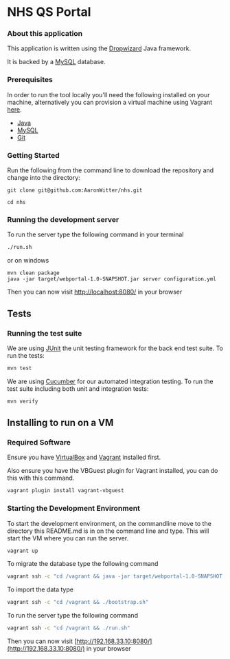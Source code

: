NHS QS Portal
=====================

### About this application

This application is written using the [Dropwizard](http://www.dropwizard.io/) Java framework.

It is backed by a [MySQL](https://www.mysql.com/) database.

### Prerequisites

In order to run the tool locally you'll need the following installed on your machine, alternatively you can provision a virtual machine
using Vagrant [here](#vagrant).

- [Java](http://www.oracle.com/technetwork/java/javase/downloads/jdk8-downloads-2133151.html)
- [MySQL](https://www.mysql.com/)
- [Git](https://git-scm.com/downloads)

### Getting Started

Run the following from the command line to download the repository and change into the directory:

```
git clone git@github.com:AaronWitter/nhs.git

cd nhs
```

### Running the development server

To run the server type the following command in your terminal

```bash
./run.sh
```

or on windows

```
mvn clean package
java -jar target/webportal-1.0-SNAPSHOT.jar server configuration.yml

```

Then you can now visit [http://localhost:8080/](http://localhost:8080/) in your browser

## Tests

### Running the test suite

We are using [JUnit](http://junit.org/) the unit testing framework for the back end test suite. To run the tests:

```bash
mvn test
```

We are using [Cucumber](https://cucumber.io/docs) for our automated integration testing. To run the test suite
including both unit and integration tests:

```bash
mvn verify
```

## Installing to run on a VM

### Required Software

Ensure you have [VirtualBox](https://www.virtualbox.org/) and [Vagrant](https://www.vagrantup.com/) installed first.

Also ensure you have the VBGuest plugin for Vagrant installed, you can do this with this command.

```bash
vagrant plugin install vagrant-vbguest
```

### Starting the Development Environment

To start the development environment, on the commandline move to the directory this README.md is in on the command line
and type. This will start the VM where you can run the server.

```bash
vagrant up
```

To migrate the database type the following command

```bash
vagrant ssh -c "cd /vagrant && java -jar target/webportal-1.0-SNAPSHOT.jar db migrate configuration.yml"
```

To import the data type

```bash
vagrant ssh -c "cd /vagrant && ./bootstrap.sh"
```

To run the server type the following command

```bash
vagrant ssh -c "cd /vagrant && ./run.sh"
```

Then you can now visit [http://192.168.33.10:8080/](http://192.168.33.10:8080/) in your browser
